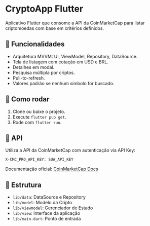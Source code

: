 
# CryptoApp Flutter

Aplicativo Flutter que consome a API da CoinMarketCap para listar criptomoedas com base em critérios definidos.

## 🔧 Funcionalidades

- Arquitetura MVVM: UI, ViewModel, Repository, DataSource.
- Tela de listagem com cotação em USD e BRL.
- Detalhes em modal.
- Pesquisa múltipla por criptos.
- Pull-to-refresh.
- Valores padrão se nenhum símbolo for buscado.

## 🚀 Como rodar

1. Clone ou baixe o projeto.
2. Execute `flutter pub get`.
3. Rode com `flutter run`.

## 🔑 API

Utiliza a API da CoinMarketCap com autenticação via API Key:
```
X-CMC_PRO_API_KEY: SUA_API_KEY
```

Documentação oficial: [CoinMarketCap Docs](https://coinmarketcap.com/api/documentation/v1/)

## 📁 Estrutura

- `lib/data`: DataSource e Repository
- `lib/model`: Modelo da Cripto
- `lib/viewmodel`: Gerenciador de Estado
- `lib/view`: Interface da aplicação
- `lib/main.dart`: Ponto de entrada
